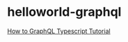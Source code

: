 # helloworld-graphql

[How to GraphQL Typescript Tutorial](https://www.howtographql.com/typescript-apollo/0-introduction/)

